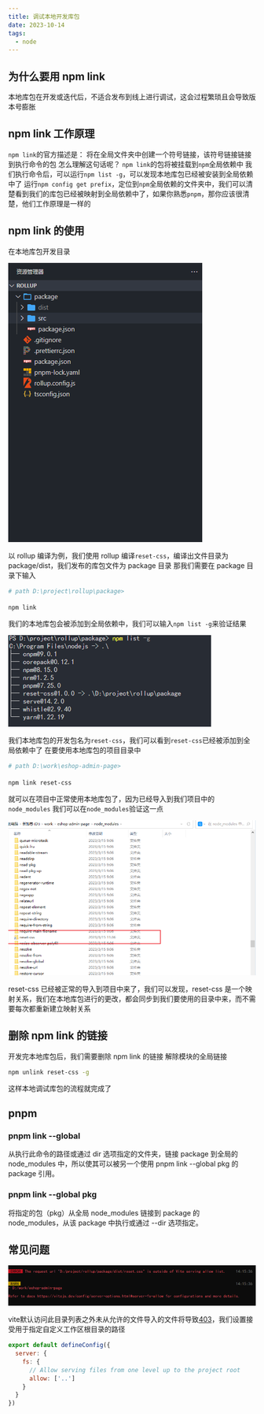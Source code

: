 ```yaml
---
title: 调试本地开发库包
date: 2023-10-14
tags:
  - node
---
```


## 为什么要用 npm link

本地库包在开发或迭代后，不适合发布到线上进行调试，这会过程繁琐且会导致版本号膨胀

## npm link 工作原理

`npm link`的官方描述是： 将在全局文件夹中创建一个符号链接，该符号链接链接到执行命令的包
怎么理解这句话呢？
`npm link`的包将被挂载到`npm`全局依赖中
我们执行命令后，可以运行`npm list -g`，可以发现本地库包已经被安装到全局依赖中了
运行`npm config get prefix`，定位到`npm`全局依赖的文件夹中，我们可以清楚看到我们的库包已经被映射到全局依赖中了，如果你熟悉`pnpm`，那你应该很清楚，他们工作原理是一样的

## npm link 的使用

在本地库包开发目录

![image.png](./images/c0a545ba0e27.png)

以 rollup 编译为例，我们使用 rollup 编译`reset-css`，编译出文件目录为 package/dist，我们发布的库包文件为 package 目录
那我们需要在 package 目录下输入

```bash
# path D:\project\rollup\package>

npm link
```

我们的本地库包会被添加到全局依赖中，我们可以输入`npm list -g`来验证结果

![image.png](./images/e677ae81443d.png)

我们本地库包的开发包名为`reset-css`，我们可以看到`reset-css`已经被添加到全局依赖中了
在要使用本地库包的项目目录中

```bash
# path D:\work\eshop-admin-page>

npm link reset-css
```

就可以在项目中正常使用本地库包了，因为已经导入到我们项目中的`node_modules`
我们可以在`node_modules`验证这一点

![image.png](./images/d8992857e2e5.png)

reset-css 已经被正常的导入到项目中来了，我们可以发现，reset-css 是一个映射关系，我们在本地库包进行的更改，都会同步到我们要使用的目录中来，而不需要每次都重新建立映射关系

## 删除 npm link 的链接

开发完本地库包后，我们需要删除 npm link 的链接
解除模块的全局链接

```bash
npm unlink reset-css -g
```

这样本地调试库包的流程就完成了

## pnpm

### pnpm link --global

从执行此命令的路径或通过 dir 选项指定的文件夹，链接 package 到全局的 node_modules 中，所以使其可以被另一个使用 pnpm link --global pkg 的 package 引用。

### pnpm link --global pkg

将指定的包（pkg）从全局 node_modules 链接到 package 的 node_modules，从该 package 中执行或通过 --dir 选项指定。

## 常见问题

![image.png](./images/caf4f563a284.png)

vite默认访问此目录列表之外未从允许的文件导入的文件将导致[403](https://vitejs.dev/config/server-options.html#server-fs-allow)，我们设置接受用于指定自定义工作区根目录的路径

```javascript
export default defineConfig({
  server: {
    fs: {
      // Allow serving files from one level up to the project root
      allow: ['..']
    }
  }
})
```
